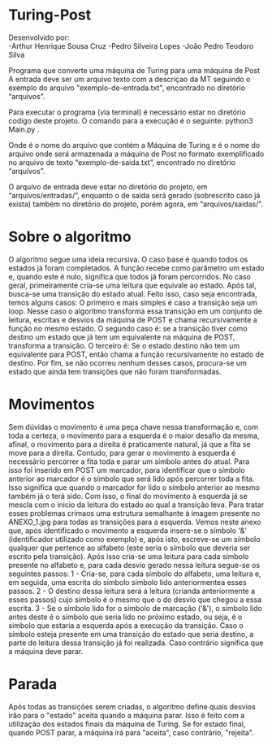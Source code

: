 ﻿
 # Turing-Post
Desenvolvido por:    
    -Arthur Henrique Sousa Cruz
    -Pedro Silveira Lopes
    -João Pedro Teodoro Silva
   

Programa que converte uma máquina de Turing para uma máquina de Post
A entrada deve ser um arquivo texto com a descriçao da MT seguindo o exemplo do arquivo "exemplo-de-entrada.txt", encontrado no diretório “arquivos”.

Para executar o programa (via terminal) é necessário estar no diretório codigo deste projeto. O comando para a execução é o seguinte:
	python3 Main.py <arquivo-de-entrada> <arquivo-de-saida>.

Onde <arquivo-de-entrada> é o nome do arquivo que contém a Máquina de Turing e <arquivo-de-saida> é o nome do arquivo onde será armazenada a máquina de Post no formato exemplificado no arquivo de texto “exemplo-de-saida.txt”, encontrado no diretório “arquivos”.

O arquivo de entrada deve estar no diretório do projeto, em “arquivos/entradas/”, enquanto o de saída será gerado (sobrescrito caso já exista) também no diretório do projeto, porém agora, em “arquivos/saidas/”.

# Sobre o algoritmo
O algoritmo segue uma ideia recursiva. O caso base é quando todos os estados já foram completados. A função recebe como parâmetro um estado e, quando este é nulo, significa que todos já foram percorridos. 
No caso geral, primeiramente cria-se uma leitura que equivale ao estado. Após tal, busca-se uma transição do estado atual. Feito isso, caso seja encontrada, temos alguns casos:
	O primeiro e mais simples é caso a transição seja um loop. Nesse caso o algoritmo transforma essa transição em um conjunto de leitura, escritas e desvios da máquina de POST e chama recursivamente a função no mesmo estado.
	O segundo caso é: se a transição tiver como destino um estado que já tem um equivalente na máquina de POST, transforma a transição.
	O terceiro é: Se o estado destino não tem um equivalente para POST, então chama a função recursivamente no estado de destino.
	Por fim, se não ocorreu nenhum desses casos, procura-se um estado que ainda tem transições que não foram transformadas.
# Movimentos
Sem dúvidas o movimento é uma peça chave nessa 	transformação e, com toda a certeza, o movimento para a esquerda é o maior desafio da mesma, afinal, o movimento para a direita é praticamente natural, já que a fita se move para a direita. 
Contudo, para gerar o movimento à esquerda é necessário percorrer a fita toda e parar um símbolo antes do atual. Para isso foi inserido em POST um marcador, para identificar que o símbolo anterior ao marcador é o símbolo que será lido após percorrer toda a fita.
Isso significa que quando o marcador for lido o símbolo anterior ao mesmo também já o terá sido. Com isso, o final do movimento à esquerda já se mescla com o inicio da leitura do estado ao qual a transição leva.
Para tratar esses problemas crimaos uma estrutura semalhante à imagem presente no ANEXO_1.jpg para todas as transições para a esquerda.
Vemos neste anexo que, após identificado o movimento a esquerda insere-se o símbolo '&' (identificador utilizado como exemplo) e, após isto, escreve-se um símbolo qualquer que pertence ao alfabeto (este seria o símbolo que deveria ser escrito pela transição). Após isso cria-se uma leitura para cada símbolo presente no alfabeto e, para cada desvio gerado nessa leitura segue-se os seguintes passos:
	1 - Cria-se, para cada símbolo do alfabeto, uma leitura e, em 		seguida, uma escrita do símbolo símbolo lido anteriormentea esses 		passos.
	2 - O destino dessa leitura será a leitura (crianda anteriormente a 		esses passos) cujo símbolo é o mesmo que o do desvio que chegou a 		essa escrita.
	3 - Se o símbolo lido for o símbolo de marcação ('&'), o símbolo 		lido antes deste é o símbolo que seria lido no próximo estado, ou 		seja, é o símbolo que estaria a esquerda após a execução da 		transição.
Caso o símbolo esteja presente em uma transição do estado que seria destino, a parte de leitura dessa transição já foi realizada. Caso contrário significa que a máquina deve parar.
# Parada
Após todas as transições serem criadas, o algoritmo define quais desvios irão para o "estado" aceita quando a máquina parar. Isso é feito com a utilização dos estados finais da máquina de Turing. Se for estado final, quando POST parar, a máquina irá para "aceita", caso contrário, "rejeita".
